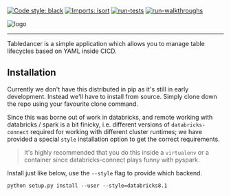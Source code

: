 [![Code style: black](https://img.shields.io/badge/code%20style-black-000000.svg)](https://github.com/psf/black)
[![Imports: isort](https://img.shields.io/badge/%20imports-isort-%231674b1?style=flat&labelColor=ef8336)](https://pycqa.github.io/isort/)
[![run-tests](https://github.com/codeBehindMe/tabledancer/actions/workflows/run-tests.yaml/badge.svg)](https://github.com/codeBehindMe/tabledancer/actions/workflows/run-tests.yaml)
[![run-walkthroughs](https://github.com/codeBehindMe/tabledancer/actions/workflows/run-walkthroughs.yaml/badge.svg)](https://github.com/codeBehindMe/tabledancer/actions/workflows/run-walkthroughs.yaml)

![logo](https://storage.googleapis.com/tabledancermedia/tabledancer_header_open_blush.png)

---
Tabledancer is a simple application which allows you to manage table lifecycles 
based on YAML inside CICD.

## Installation

Currently we don't have this distributed in pip as it's still in early 
development. Instead we'll have to install from source. Simply clone down the
repo using your favourite clone command.

Since this was borne out of work in databricks, and remote working with 
databricks / spark is a bit finicky, i.e. different versions of 
`databricks-connect` required for working with different cluster runtimes; we
have provided a special `style` installation option to get the correct 
requirements.

> It's highly recommended that you do this inside a `virtualenv` or a container
> since databricks-connect plays funny with pyspark. 

Install just like below, use the `--style` flag to provide which backend.

```
python setup.py install --user --style=databricks8.1
```
